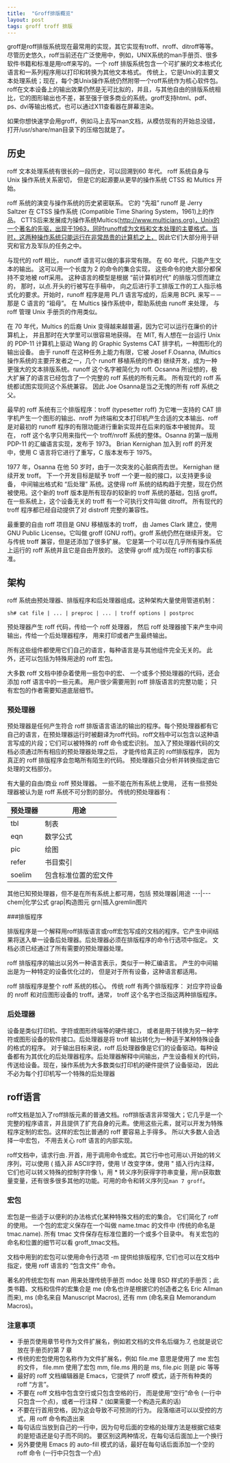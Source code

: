 ```yaml
---
title:  "Groff排版概览"
layout: post
tags: groff troff 排版
---
```


groff是roff排版系统现在最常用的实现，其它实现有troff、nroff、ditroff等等。尽管历史悠久，roff当前还在广泛使用中，例如，UNIX系统的man手册页、很多软件书籍和标准是用roff来写的。一个 roff 排版系统包含一个可扩展的文本格式化语言和一系列程序用以打印和转换为其他文本格式。 传统上，它是Unix的主要文本处理系统；现在，每个类Unix操作系统仍然附带一个roff系统作为核心软件包。roff在文本设备上的输出效果仍然是无可比拟的，并且，与其他自由的排版系统相比，它的图形输出也不差，甚至强于很多商业的系统。groff支持html、pdf、ps、dvi等输出格式，也可以通过X11查看器在屏幕渲染。

如果你想快速学会用groff，例如马上去写man文档，从模仿现有的开始总没错，打开/usr/share/man目录下的压缩包就是了。

## 历史

roff 文本处理系统有很长的一段历史，可以回溯到60 年代。 roff 系统自身与 Unix 操作系统关系密切， 但是它的起源要从更早的操作系统 CTSS 和 Multics 开始。

roff 系统的演变与操作系统的历史紧密联系。 它的 “先祖” runoff 是 Jerry Saltzer 在  CTSS  操作系统  (Compatible  Time  Sharing  System，1961)上的作品。 CTTS后来发展成为操作系统Multics⟨http://www.multicians.org⟩，Unix的一个著名的先驱，出现于1963，同时runoff成为文档和文本处理的主要格式。当时，这两种操作系统只能运行在非常昂贵的计算机之上， 因此它们大部分用于研究和官方及军队的任务之中。

与现代的 roff 相比， runoff 语言可以做的事非常有限。 在 60 年代，只能产生文本的输出。 这可以用一个长度为 2 的命令的集合实现，  这些命令的绝大部分都保持不变地被  roff采用。 这种语言的模型是根据 “前计算机时代” 的排版习惯而建立的， 那时，以点.开头的行被写在手稿中， 向之后进行手工排版工作的工人指示格式化的要求。开始时，runoff  程序是用  PL/1  语言写成的，后来用  BCPL  来写－－那是  C 语言的 “祖母”。 在 Multics 操作系统中，帮助系统由 runoff 来处理， 与 roff 管理 Unix 手册页的作用类似。

在 70 年代，Multics 的后裔 Unix 变得越来越普遍，因为它可以运行在廉价的计算机上， 并且那时在大学里可以很容易地获得。 在 MIT,  有人想在一台运行  Unix 的 PDP-11 计算机上驱动 Wang 的 Graphic Systems CAT 排字机，一种图形化的输出设备。 由于 runoff 在这种任务上能力有限，它被 Josef F.Osanna, (Multics 操作系统的主要开发者之一，几个 runoff 移植系统的作者) 继续开发，成为一种更强大的文本排版系统。runoff 这个名字被简化为 roff.  Ocsanna 所设想的，极大扩展了的语言已经包含了一个完整的  roff  系统的所有元素。  所有现代的  roff  系统都试图实现同这个系统兼容。  因此  Joe  Osanna是当之无愧的所有 roff 系统之父。

最早的 roff 系统有三个排版程序：troff  (typesetter roff) 为它唯一支持的 CAT 排字机产生一个图形的输出、nroff  为终端和文本打印机产生合适的文本输出、roff  是对最初的 runoff 程序的有限功能进行重新实现并在后来的版本中被抛弃。 现在， roff 这个名字只用来指代一个 troff/nroff 系统的整体。Osanna 的第一版用 PDP-11 的汇编语言实现，发布于 1973。  Brian Kernighan 加入到 roff 的开发中，使用 C 语言将它进行了重写，C 版本发布于 1975。


1977 年，Osanna 在他 50 岁时，由于一次突发的心脏病而去世。 Kernighan 继续开发 troff。 下一个开发目标是赋予 troff 一个更一般的接口，以支持更多设备， 中间输出格式和 “后处理” 系统。这使得  roff  系统的结构趋于完整，现在仍然被使用。这个新的 troff 版本是所有现存的较新的 troff 系统的基础，包括 groff。在一些系统上，这个设备无关的 troff 有一个可执行文件叫做 ditroff。 所有现代的 troff 程序都已经自动提供了对 distroff 完整的兼容性。

最重要的自由 roff 项目是 GNU 移植版本的 troff， 由 James Clark 建立，使用 GNU Public License。它叫做 groff (GNU roff)。groff 系统仍然在继续开发。 它与传统 troff 兼容，但是还添加了很多扩展。 它是第一个可以在几乎所有操作系统上运行的 roff  系统并且它是自由开放的。  这使得  groff  成为现在  roff的事实标准。

## 架构

roff 系统由预处理器、排版程序和后处理器组成。这种架构大量使用管道机制：

```
sh# cat file | ... | preproc | ... | troff options | postproc
```

预处理器产生 roff 代码，传给一个 roff 处理器， 然后 roff 处理器接下来产生中间输出，传给一个后处理器程序， 用来打印或者产生最终输出。

所有这些组件都使用它们自己的语言，每种语言是与其他组件完全无关的。 此外，还可以包括为特殊用途的 roff 宏包。

大多数 roff 文档中掺杂着使用一些包中的宏、 一个或多个预处理器的代码，还会添加 roff 语言中的一些元素。 用户很少需要用到  roff  排版语言的完整功能；  只有宏包的作者需要知道底层细节。

### 预处理器

预处理器是任何产生符合    roff   排版语言语法的输出的程序。每个预处理器都有它自己的语言，在预处理器运行时被翻译为roff代码。roff文档中可以包含以这种语言写成的片段；它们可以被特殊的 roff 命令或宏识别。  加入了预处理器代码的文档必须通过所有相应的预处理器处理之后，  才能传给真正的  roff排版程序， 因为真正的 roff 排版程序会忽略所有陌生的代码。 预处理器只会分析并转换指定由它处理的文档部分。

有大量的自由/商业 roff 预处理器。 一些不能在所有系统上使用， 还有一些预处理器被认为是 roff 系统不可分割的部分。 传统的预处理器有：

预处理器|用途
---|---
tbl|制表
eqn|数学公式
pic|绘图
refer|书目索引
soelim|包含标准位置的宏文件

其他已知预处理器，但不是在所有系统上都可用，包括
预处理器|用途
---|---
chem|化学公式
grap|构造图元
grn|插入gremlin图片

###排版程序


排版程序是一个解释用roff排版语言或roff宏包写成的文档的程序。它产生中间结果将送入单一设备后处理器。后处理器必须在排版程序的命令行选项中指定。 文档必须已经通过了所有需要的预处理器处理。

roff 排版程序的输出以另外一种语言表示，类似于一种汇编语言。 产生的中间输出是为一种特定的设备优化过的， 但是对于所有设备，这种语言都适用。

roff 排版程序是整个 roff 系统的核心。 传统 roff 有两个排版程序： 对应字符设备的 nroff 和对应图形设备的 troff。通常， troff 这个名字也泛指这两种排版程序。

### 后处理器

设备是类似打印机、字符或图形终端等的硬件接口， 或者是用于转换为另一种字符或图形设备的软件接口。后处理器是将 troff 输出转化为一种适于某种特殊设备的格式的程序。 对于输出目标来说，roff 后处理器像是它们的设备驱动。每种设备都有为其优化的后处理器程序。后处理器解释中间输出，产生设备相关的代码，传送给设备。现在，操作系统为大多数类似打印机的硬件提供了设备驱动， 因此不必为每个打印机写一个特殊的后处理器

## roff语言

roff文档是加入了roff排版元素的普通文档。roff排版语言非常强大；它几乎是一个完整的程序语言，并且提供了扩充自身的元素。使用这些元素，就可以开发为特殊程序定制的宏包。这样的宏包比普通的 roff 要容易上手得多。 所以大多数人会选择一中宏包， 不用去关心 roff 语言的内部实现。

roff文档中，请求行由`.`开首，用于调用命令或宏。其它行中也可用以`\`开始的转义序列，可以使用 \( 插入非 ASCII字符，使用 \f 改变字体，使用 \" 插入行内注释，它们也可以转义特殊的控制字符像 \\，用 \* 转义序列获得字符串变量，用\n获取数量变量，还有很多很多其他的功能。可用的命令和转义序列见`man 7 groff`。

### 宏包

宏包是一些适于以便利的办法格式化某种特殊文档的宏的集合。   它们简化了   roff  的使用。  一个包的宏定义保存在一个叫做  name.tmac  的文件中  (传统的命名是  tmac.name).   所有  tmac
文件保存在标准位置的一个或多个目录中。 有关宏包的命名和位置的细节可以看 groff_tmac文档。

文档中用到的宏包可以使用命令行选项 -m 提供给排版程序, 它们也可以在文档中指定，使用 roff 语言的 “包含文件” 命令。

著名的传统宏包有 man 用来处理传统手册页 mdoc 处理 BSD 样式的手册页；此类书籍、文档和信件的宏集合是 me (命名也许是根据它的创造者之名 Eric Allman  而来),  ms  (命名来自  Manuscript Macros), 还有 mm (命名来自 Memorandum Macros)。

### 注意事项

  - 手册页使用章节号作为文件扩展名，例如若文档的文件名后缀为.7, 也就是说它放在手册页的第  7 章
  - 传统的宏包使用包名称作为文件扩展名，例如 file.me 意思是使用了 me 宏包的文件， file.mm 使用了宏包 mm, file.ms 用的是 ms, file.pic 则是 pic 等等
  - 最好的 roff 文档编辑器是 Emacs，它提供了 nroff 模式，适于所有种类的 roff “方言”。
  - 不要在 roff 文档中包含空行或只包含空格的行， 而是使用“空行”命令 (一行中只包含一个点)，或者一行注释 .\" (如果需要一个构造元素的话)
  - 不要在行首用空格，因为这会导致不可预测的行为。 段落缩进可以以受控的方式，用 roff 命令构造出来
  - 每句话应当放到自己的一行中，因为句号后面的空格的处理方法是根据它结束的是短语还是句子而不同的。 要区别这两种情况，在每句话后面加上一个换行
  - 另外要使用 Emacs 的 auto-fill 模式的话，最好在每句话后面添加一个空的 roff 命令 (一行中只包含一个点)
